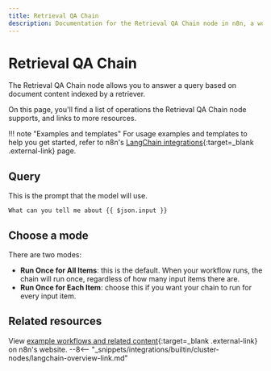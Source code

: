 ```yaml
---
title: Retrieval QA Chain
description: Documentation for the Retrieval QA Chain node in n8n, a workflow automation platform. Includes details of operations and configuration, and links to examples and credentials information.
---
```


# Retrieval QA Chain

The Retrieval QA Chain node allows you to answer a query based on document content indexed by a retriever.

On this page, you'll find a list of operations the Retrieval QA Chain node supports, and links to more resources.

!!! note "Examples and templates"
	For usage examples and templates to help you get started, refer to n8n's [LangChain integrations](https://n8n.io/integrations/langchain/){:target=_blank .external-link} page.
	
## Query
This is the prompt that the model will use.

```
What can you tell me about {{ $json.input }}
```
	
## Choose a mode

There are two modes:

* **Run Once for All Items**: this is the default. When your workflow runs, the chain will run once, regardless of how many input items there are.
* **Run Once for Each Item**: choose this if you want your chain to run for every input item.

## Related resources

View [example workflows and related content](https://n8n.io/integrations/langchain/){:target=_blank .external-link} on n8n's website.
--8<-- "_snippets/integrations/builtin/cluster-nodes/langchain-overview-link.md"
